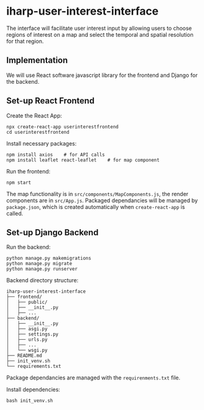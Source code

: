 # iharp-user-interest-interface
The interface will facilitate user interest input by allowing users to choose regions of interest on a map and select the temporal and spatial resolution for that region.

## Implementation
We will use React software javascript library for the frontend and Django for the backend.

## Set-up React Frontend
Create the React App:

    npx create-react-app userinterestfrontend
    cd userinterestfrontend

Install necessary packages:

    npm install axios    # for API calls
    npm install leaflet react-leaflet    # for map component

Run the frontend:

    npm start

The map functionality is in `src/components/MapComponents.js`, the render components are in `src/App.js`. Packaged dependancies will be managed by `package.json`, which is created automatically when `create-react-app` is called.

## Set-up Django Backend

Run the backend:

    python manage.py makemigrations
    python manage.py migrate
    python manage.py runserver

Backend directory structure:

    iharp-user-interest-interface
    ├── frontend/
    │   ├── public/
    │   ├── __init__.py
    │   ├── ...
    ├── backend/
    │   ├── __init__.py
    │   ├── asgi.py
    │   ├── settings.py
    │   ├── urls.py
    │   ├── ...
    │   └── wsgi.py
    ├── README.md
    ├── init_venv.sh
    └── requirements.txt


Package dependancies are managed with the `requirenments.txt` file. 

Install dependencies:

    bash init_venv.sh
